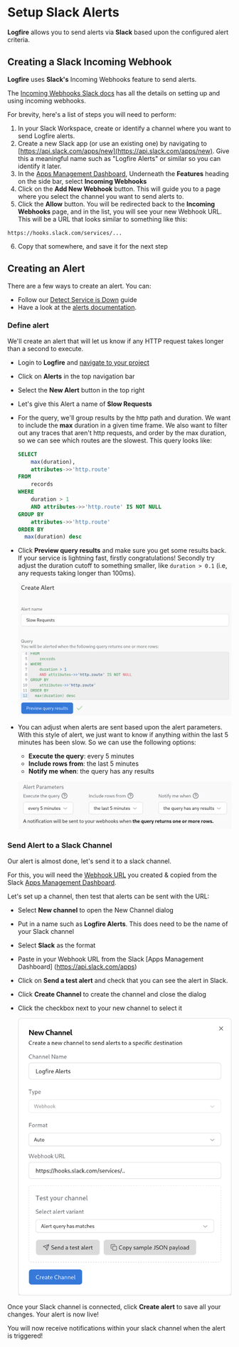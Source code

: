 # Setup Slack Alerts

**Logfire** allows you to send alerts via **Slack** based upon the configured alert criteria.

## Creating a Slack Incoming Webhook

**Logfire** uses **Slack's** Incoming Webhooks feature to send alerts.

The [Incoming Webhooks Slack docs](https://api.slack.com/messaging/webhooks) has all the details on setting up and using incoming webhooks.

For brevity, here's a list of steps you will need to perform:

1. In your Slack Workspace, create or identify a channel where you want to send Logfire alerts.
2. Create a new Slack app (or use an existing one) by navigating to [https://api.slack.com/apps/new](https://api.slack.com/apps/new).  Give this a meaningful name such as "Logfire Alerts" or similar so you can identify it later.
3. In the [Apps Management Dashboard](https://api.slack.com/apps), Underneath the **Features** heading on the side bar, select **Incoming Webhooks**
4. Click on the **Add New Webhook** button.  This will guide you to a page where you select the channel you want to send alerts to.
5. Click the **Allow** button.  You will be redirected back to the **Incoming Webhooks** page, and in the list, you will see your new Webhook URL.  This will be a URL that looks similar to something like this:
  ```
  https://hooks.slack.com/services/...
  ```
6. Copy that somewhere, and save it for the next step


## Creating an Alert

There are a few ways to create an alert.  You can:

* Follow our [Detect Service is Down](./detect-service-is-down.md) guide
* Have a look at the [alerts documentation](../guides/web-ui/alerts.md).

### Define alert

We'll create an alert that will let us know if any HTTP request takes longer than a second to execute.

* Login to **Logfire** and [navigate to your project](https://logfire-us.pydantic.dev/-/redirect/latest-project)
* Click on **Alerts** in the top navigation bar
* Select the **New Alert** button in the top right
* Let's give this Alert a name of **Slow Requests**
* For the query, we'll group results by the http path and duration.  We want to include the **max** duration in a given time frame.  We also want to filter out any traces that aren't http requests, and order by the max duration, so we can see which routes are the slowest.  This query looks like:
  ```sql
  SELECT
      max(duration),
      attributes->>'http.route'
  FROM
      records
  WHERE
      duration > 1
      AND attributes->>'http.route' IS NOT NULL
  GROUP BY
      attributes->>'http.route'
  ORDER BY
    max(duration) desc
  ```
* Click **Preview query results** and make sure you get some results back.  If your service is lightning fast, firstly congratulations! Secondly try adjust the duration cutoff to something smaller, like `duration > 0.1` (i.e, any requests taking longer than 100ms).

    ![](../images/guide/browser-alerts-create-alert.png)

* You can adjust when alerts are sent based upon the alert parameters.  With this style of alert, we just want to know if anything within the last 5 minutes has been slow.  So we can use the following options:
    * **Execute the query**: every 5 minutes
    * **Include rows from**: the last 5 minutes
    * **Notify me when**: the query has any results

    ![](../images/guide/browser-alerts-parameters.png)

### Send Alert to a Slack Channel

Our alert is almost done, let's send it to a slack channel.

For this, you will need the [Webhook URL](#creating-a-slack-incoming-webhook) you created & copied from the  Slack [Apps Management Dashboard](https://api.slack.com/apps).

Let's set up a channel, then test that alerts can be sent with the URL:

* Select **New channel** to open the New Channel dialog
* Put in a name such as **Logfire Alerts**.  This does need to be the name of your Slack     channel
* Select **Slack** as the format
* Paste in your Webhook URL from the Slack [Apps Management Dashboard]    (https://api.slack.com/apps)
* Click on **Send a test alert** and check that you can see the alert in Slack.
* Click **Create Channel** to create the channel and close the dialog
* Click the checkbox next to your new channel to select it

    ![](../images/guide/browser-alerts-create-channel.png)

Once your Slack channel is connected, click **Create alert** to save all your changes. Your alert is now live!

You will now receive notifications within your slack channel when the alert is triggered!
